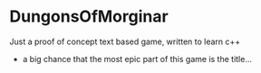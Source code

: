# DungonsOfMorginar
Just a proof of concept text based game, written to learn c++

- a big chance that the most epic part of this game is the title... 
